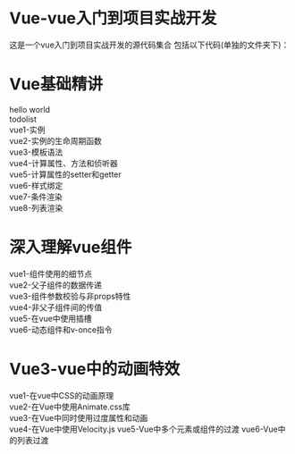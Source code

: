 # Vue-vue入门到项目实战开发
这是一个vue入门到项目实战开发的源代码集合
包括以下代码(单独的文件夹下)：

# Vue基础精讲                                                                                                                               
  hello world                                                                                                                             
  todolist        
  vue1-实例          
  vue2-实例的生命周期函数                                                                                                                   
  vue3-模板语法                                                                                                                             
  vue4-计算属性、方法和侦听器                                                                                                               
  vue5-计算属性的setter和getter                                                                                                             
  vue6-样式绑定                                                                                                                             
  vue7-条件渲染                                                                                                                             
  vue8-列表渲染                                                                                                                             
  
# 深入理解vue组件
  vue1-组件使用的细节点                                                                                                                     
  vue2-父子组件的数据传递                                                                                                                   
  vue3-组件参数校验与非props特性                                                                                                             
  vue4-非父子组件间的传值                                                                                                                   
  vue5-在vue中使用插槽                                                                                                                     
  vue6-动态组件和v-once指令                                                                                                                 
  
# Vue3-vue中的动画特效
  vue1-在vue中CSS的动画原理                                                                                                                 
  vue2-在Vue中使用Animate.css库                                                                                                             
  vue3-在Vue中同时使用过度属性和动画                                                                                                         
  vue4-在Vue中使用Velocity.js
  vue5-Vue中多个元素或组件的过渡
  vue6-Vue中的列表过渡
